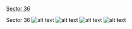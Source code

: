 [Sector 36](#sector36)

<a name = "sector36"></a>
Sector 36
![alt text](/images/HATS-59_Sector_36/HATS-59_Sector_36_a_TimeSeries.png)
![alt text](/images/HATS-59_Sector_36/HATS-59_Sector_36_b_FoldedLightCurve.png)
![alt text](/images/HATS-59_Sector_36/HATS-59_Sector_36_b_IndividualTransitsWithFit.png)
![alt text](/images/HATS-59_Sector_36/HATS-59_Sector_36_c_TimingResiduals.png)

